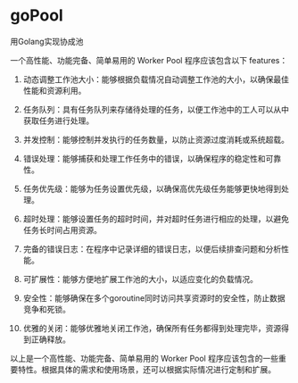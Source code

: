 # goPool  

用Golang实现协成池  

一个高性能、功能完备、简单易用的 Worker Pool 程序应该包含以下 features：

1. 动态调整工作池大小：能够根据负载情况自动调整工作池的大小，以确保最佳性能和资源利用。

2. 任务队列：具有任务队列来存储待处理的任务，以便工作池中的工人可以从中获取任务进行处理。

3. 并发控制：能够控制并发执行的任务数量，以防止资源过度消耗或系统超载。

4. 错误处理：能够捕获和处理工作任务中的错误，以确保程序的稳定性和可靠性。

5. 任务优先级：能够为任务设置优先级，以确保高优先级任务能够更快地得到处理。

6. 超时处理：能够设置任务的超时时间，并对超时任务进行相应的处理，以避免任务长时间占用资源。

7. 完备的错误日志：在程序中记录详细的错误日志，以便后续排查问题和分析性能。

8. 可扩展性：能够方便地扩展工作池的大小，以适应变化的负载情况。

9. 安全性：能够确保在多个goroutine同时访问共享资源时的安全性，防止数据竞争和死锁。

10. 优雅的关闭：能够优雅地关闭工作池，确保所有任务都得到处理完毕，资源得到正确释放。

以上是一个高性能、功能完备、简单易用的 Worker Pool 程序应该包含的一些重要特性。根据具体的需求和使用场景，还可以根据实际情况进行定制和扩展。
